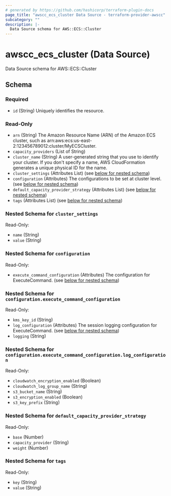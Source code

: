```yaml
---
# generated by https://github.com/hashicorp/terraform-plugin-docs
page_title: "awscc_ecs_cluster Data Source - terraform-provider-awscc"
subcategory: ""
description: |-
  Data Source schema for AWS::ECS::Cluster
---
```


# awscc_ecs_cluster (Data Source)

Data Source schema for AWS::ECS::Cluster



<!-- schema generated by tfplugindocs -->
## Schema

### Required

- `id` (String) Uniquely identifies the resource.

### Read-Only

- `arn` (String) The Amazon Resource Name (ARN) of the Amazon ECS cluster, such as arn:aws:ecs:us-east-2:123456789012:cluster/MyECSCluster.
- `capacity_providers` (List of String)
- `cluster_name` (String) A user-generated string that you use to identify your cluster. If you don't specify a name, AWS CloudFormation generates a unique physical ID for the name.
- `cluster_settings` (Attributes List) (see [below for nested schema](#nestedatt--cluster_settings))
- `configuration` (Attributes) The configurations to be set at cluster level. (see [below for nested schema](#nestedatt--configuration))
- `default_capacity_provider_strategy` (Attributes List) (see [below for nested schema](#nestedatt--default_capacity_provider_strategy))
- `tags` (Attributes List) (see [below for nested schema](#nestedatt--tags))

<a id="nestedatt--cluster_settings"></a>
### Nested Schema for `cluster_settings`

Read-Only:

- `name` (String)
- `value` (String)


<a id="nestedatt--configuration"></a>
### Nested Schema for `configuration`

Read-Only:

- `execute_command_configuration` (Attributes) The configuration for ExecuteCommand. (see [below for nested schema](#nestedatt--configuration--execute_command_configuration))

<a id="nestedatt--configuration--execute_command_configuration"></a>
### Nested Schema for `configuration.execute_command_configuration`

Read-Only:

- `kms_key_id` (String)
- `log_configuration` (Attributes) The session logging configuration for ExecuteCommand. (see [below for nested schema](#nestedatt--configuration--execute_command_configuration--log_configuration))
- `logging` (String)

<a id="nestedatt--configuration--execute_command_configuration--log_configuration"></a>
### Nested Schema for `configuration.execute_command_configuration.log_configuration`

Read-Only:

- `cloudwatch_encryption_enabled` (Boolean)
- `cloudwatch_log_group_name` (String)
- `s3_bucket_name` (String)
- `s3_encryption_enabled` (Boolean)
- `s3_key_prefix` (String)




<a id="nestedatt--default_capacity_provider_strategy"></a>
### Nested Schema for `default_capacity_provider_strategy`

Read-Only:

- `base` (Number)
- `capacity_provider` (String)
- `weight` (Number)


<a id="nestedatt--tags"></a>
### Nested Schema for `tags`

Read-Only:

- `key` (String)
- `value` (String)


